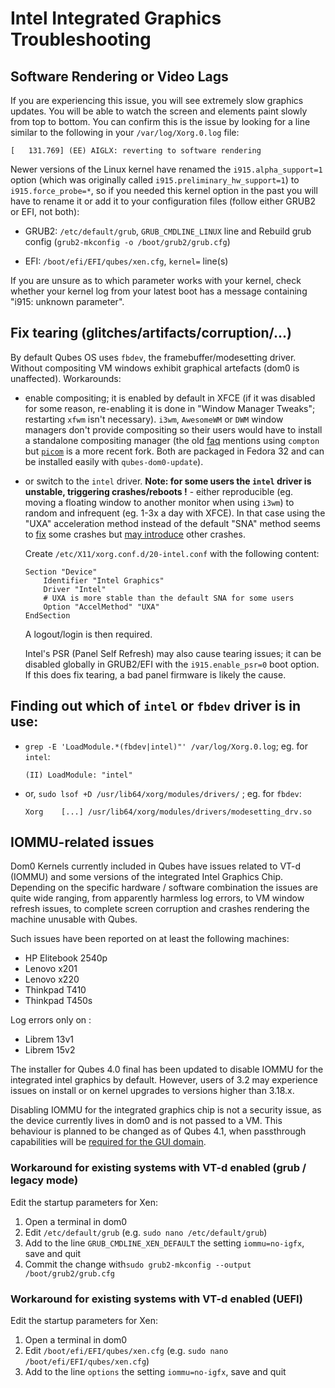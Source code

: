 # Intel Integrated Graphics Troubleshooting

## Software Rendering or Video Lags

If you are experiencing this issue, you will see extremely slow graphics
updates.  You will be able to watch the screen and elements paint slowly from
top to bottom.  You can confirm this is the issue by looking for a line similar
to the following in your `/var/log/Xorg.0.log` file:

    [   131.769] (EE) AIGLX: reverting to software rendering

Newer versions of the Linux kernel have renamed the `i915.alpha_support=1`
option (which was originally called `i915.preliminary_hw_support=1`) to
`i915.force_probe=*`, so if you needed this kernel option in the past you will
have to rename it or add it to your configuration files (follow either GRUB2 or
EFI, not both):

 * GRUB2: `/etc/default/grub`, `GRUB_CMDLINE_LINUX` line and
   Rebuild grub config (`grub2-mkconfig -o /boot/grub2/grub.cfg`)

 * EFI: `/boot/efi/EFI/qubes/xen.cfg`, `kernel=` line(s)

If you are unsure as to which parameter works with your kernel, check whether
your kernel log from your latest boot has a message containing "i915: unknown
parameter".

## Fix tearing (glitches/artifacts/corruption/...)

By default Qubes OS uses `fbdev`, the framebuffer/modesetting driver. Without
compositing VM windows exhibit graphical artefacts (dom0 is unaffected).
Workarounds:

  * enable compositing; it is enabled by default in XFCE (if it was disabled for
    some reason, re-enabling it is done in "Window Manager Tweaks"; restarting
    `xfwm` isn't necessary). `i3wm`, `AwesomeWM` or `DWM` window managers don't
    provide compositing so their users would have to install a standalone
    compositing manager (the old
    [faq](https://faq.i3wm.org/question/3279/do-i-need-a-composite-manager-compton.1.html)
    mentions using `compton` but
    [`picom`](https://wiki.archlinux.org/title/Picom)
    is a more recent fork. Both are packaged in Fedora 32 and can be installed
    easily with `qubes-dom0-update`).

  * or switch to the `intel` driver. **Note: for some users the `intel` driver
    is unstable, triggering crashes/reboots !** - either reproducible (eg.
    moving a floating window to another monitor when using `i3wm`) to random and
    infrequent (eg. 1-3x a day with XFCE). In that case using the "UXA"
    acceleration method instead of the default "SNA" method seems to
    [fix](https://forum.qubes-os.org/t/qubesos-freeze-crash-and-reboots/12851/177)
    some crashes but [may
    introduce](https://forum.qubes-os.org/t/qubesos-freeze-crash-and-reboots/12851/178)
    other crashes.

    Create `/etc/X11/xorg.conf.d/20-intel.conf` with the following content:

    ```
    Section "Device"
        Identifier "Intel Graphics"
        Driver "Intel"
        # UXA is more stable than the default SNA for some users
        Option "AccelMethod" "UXA"
    EndSection
    ```

    A logout/login is then required.

    Intel's PSR (Panel Self Refresh) may also cause tearing issues; it can be
    disabled globally in GRUB2/EFI with the `i915.enable_psr=0` boot option. If
    this does fix tearing, a bad panel firmware is likely the cause.

## Finding out which of `intel` or `fbdev` driver is in use:

  * `grep -E 'LoadModule.*(fbdev|intel)"' /var/log/Xorg.0.log`; eg. for `intel`:

    ```
    (II) LoadModule: "intel"
    ```

  * or, `sudo lsof +D /usr/lib64/xorg/modules/drivers/` ; eg. for `fbdev`:

    ```
    Xorg    [...] /usr/lib64/xorg/modules/drivers/modesetting_drv.so
    ```

## IOMMU-related issues

Dom0 Kernels currently included in Qubes have issues related to VT-d (IOMMU) and
some versions of the integrated Intel Graphics Chip.  Depending on the specific
hardware / software combination the issues are quite wide ranging, from
apparently harmless log errors, to VM window refresh issues, to complete screen
corruption and crashes rendering the machine unusable with Qubes.

Such issues have been reported on at least the following machines:

* HP Elitebook 2540p
* Lenovo x201
* Lenovo x220
* Thinkpad T410
* Thinkpad T450s

Log errors only on :
* Librem 13v1
* Librem 15v2

The installer for Qubes 4.0 final has been updated to disable IOMMU for the
integrated intel graphics by default.  However, users of 3.2 may experience
issues on install or on kernel upgrades to versions higher than 3.18.x.

Disabling IOMMU for the integrated graphics chip is not a security issue, as the
device currently lives in dom0 and is not passed to a VM.  This behaviour is
planned to be changed as of Qubes 4.1, when passthrough capabilities will be
[required for the GUI
domain](https://github.com/QubesOS/qubes-issues/issues/2841).

### Workaround for existing systems with VT-d enabled (grub / legacy mode)

Edit the startup parameters for Xen:

1. Open a terminal in dom0
2. Edit `/etc/default/grub` (e.g. `sudo nano /etc/default/grub`)
3. Add to the line `GRUB_CMDLINE_XEN_DEFAULT` the setting `iommu=no-igfx`, save
   and quit
4. Commit the change with`sudo grub2-mkconfig --output /boot/grub2/grub.cfg`

### Workaround for existing systems with VT-d enabled (UEFI)

Edit the startup parameters for Xen:

1. Open a terminal in dom0
2. Edit `/boot/efi/EFI/qubes/xen.cfg` (e.g. `sudo nano
   /boot/efi/EFI/qubes/xen.cfg`)
3. Add to the line `options` the setting `iommu=no-igfx`, save and quit
